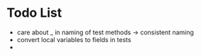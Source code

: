 ﻿# Todo List

- care about _ in naming of test methods -> consistent naming
- convert local variables to fields in tests
- 
